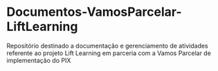 # Documentos-VamosParcelar-LiftLearning
Repositório destinado a documentação e gerenciamento de atividades referente ao projeto Lift Learning em parceria com a Vamos Parcelar de implementação do PIX
